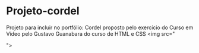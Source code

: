 # Projeto-cordel
 Projeto para incluir no portfólio: Cordel proposto pelo exercício do Curso em Vídeo pelo Gustavo Guanabara do curso de HTML e CSS
<img src="<blockquote class="imgur-embed-pub" lang="en" data-id="a/vp2l4kg" data-context="false" ><a href="//imgur.com/a/vp2l4kg"></a></blockquote><script async src="//s.imgur.com/min/embed.js" charset="utf-8"></script>">
